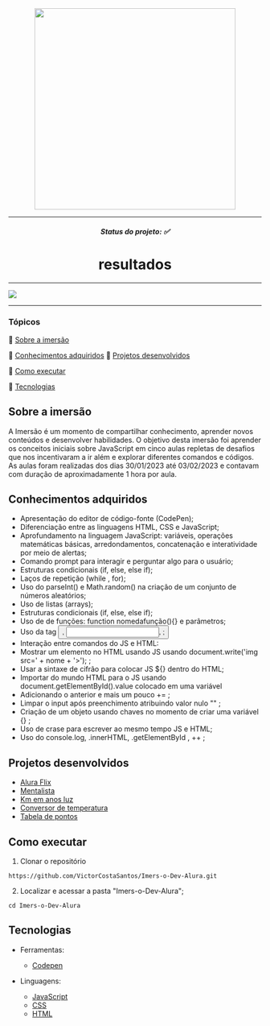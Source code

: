 <div  align="center">
 <img style=" align-items: center; width:400px; align-items: center;" src="https://imersao.dev/assets/img/logo-imersao-dev6-desktop.1674580904.png" alt="">
 </div>
 <hr>
 
 
  <h5  align="center">Status do projeto: ✅</h5>
  
  <h1  align="center">resultados</h1>
  <hr> 
  
   <img style="align-items: center"  align="center" src="tabela de pontos/projetos.gif.gif">
  <hr>
 
 ### Tópicos 

🔹 [Sobre a imersão](#sobre-a-imersão)

🔹 [Conhecimentos adquiridos](#conhecimentos-adquiridos)
🔹 [Projetos desenvolvidos](#projetos-desenvolvidos)

🔹 [Como executar](#como-executar)

🔹 [Tecnologias](#tecnologias)

## Sobre a imersão

A Imersão é um momento de compartilhar conhecimento, aprender novos conteúdos e desenvolver habilidades. O objetivo desta imersão foi aprender os conceitos iniciais sobre JavaScript em cinco aulas repletas de desafios que nos incentivaram a ir além e explorar diferentes comandos e códigos. As aulas foram realizadas dos dias 30/01/2023 até 03/02/2023 e contavam com duração de aproximadamente 1 hora por aula.

## Conhecimentos adquiridos

* Apresentação do editor de código-fonte (CodePen);
* Diferenciação entre as linguagens HTML, CSS e JavaScript;
* Aprofundamento na linguagem JavaScript: variáveis, operações matemáticas básicas, arredondamentos, concatenação e interatividade por meio de alertas;
* Comando prompt para interagir e perguntar algo para o usuário;
* Estruturas condicionais (if, else, else if);
* Laços de repetição (while , for);
* Uso do parseInt() e Math.random() na criação de um conjunto de números aleatórios;
* Uso de listas (arrays);
* Estruturas condicionais (if, else, else if);
* Uso de de funções: function nomedafunção(){} e parâmetros;
* Uso da tag <button>, <input>, <label> ;
 * Interação entre comandos do JS e HTML:
 * Mostrar um elemento no HTML usando JS usando document.write('img src=' + nome + '>'); ;
 * Usar a sintaxe de cifrão para colocar JS ${} dentro do HTML;
* Importar do mundo HTML para o JS usando document.getElementById().value colocado em uma variável
* Adicionando o anterior e mais um pouco += ;
* Limpar o input após preenchimento atribuindo valor nulo "" ;
* Criação de um objeto usando chaves no momento de criar uma variável {} ;
* Uso de crase para escrever ao mesmo tempo JS e HTML;
* Uso do console.log, .innerHTML, .getElementById , ++ ;

## Projetos desenvolvidos
 
 - [Alura Flix](https://stellular-custard-e1ee15.netlify.app/)
 - [Mentalista](https://glistening-cobbler-d8199f.netlify.app/)
 - [Km em anos luz](https://precious-cuchufli-1636f5.netlify.app/)
 - [Conversor de temperatura ](https://precious-cuchufli-1636f5.netlify.app/)
 - [Tabela de pontos](https://creative-sopapillas-63092c.netlify.app/)

## Como executar
1. Clonar o repositório

```
https://github.com/VictorCostaSantos/Imers-o-Dev-Alura.git
```

2. Localizar e acessar a pasta "Imers-o-Dev-Alura";

```
cd Imers-o-Dev-Alura
```

## Tecnologias

* Ferramentas:
  * [Codepen](https://codepen.io/)
  
* Linguagens:
  * [JavaScript](https://www.w3schools.com/js/)
  * [CSS](https://www.w3schools.com/css/)
  * [HTML](https://www.w3schools.com/html/)

</div> 
